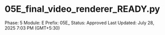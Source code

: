 # 05E_final_video_renderer_READY.py

Phase: 5
Module: E
Prefix: 05E_
Status: Approved
Last Updated: July 28, 2025 7:03 PM (GMT+5:30)

